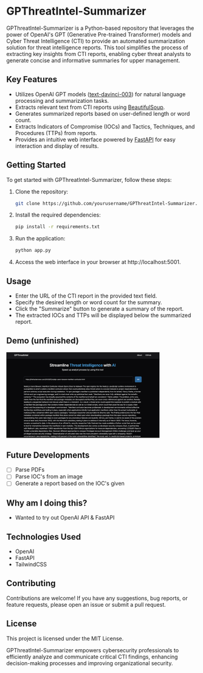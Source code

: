 # GPThreatIntel-Summarizer

GPThreatIntel-Summarizer is a Python-based repository that leverages the power of OpenAI's GPT (Generative Pre-trained Transformer) models and Cyber Threat Intelligence (CTI) to provide an automated summarization solution for threat intelligence reports. This tool simplifies the process of extracting key insights from CTI reports, enabling cyber threat analysts to generate concise and informative summaries for upper management.

## Key Features

- Utilizes OpenAI GPT models ([text-davinci-003](https://platform.openai.com/docs/models/overview)) for natural language processing and summarization tasks.
- Extracts relevant text from CTI reports using [BeautifulSoup](https://www.crummy.com/software/BeautifulSoup/bs4/doc/).
- Generates summarized reports based on user-defined length or word count.
- Extracts Indicators of Compromise (IOCs) and Tactics, Techniques, and Procedures (TTPs) from reports.
- Provides an intuitive web interface powered by [FastAPI](https://fastapi.tiangolo.com/) for easy interaction and display of results.

## Getting Started

To get started with GPThreatIntel-Summarizer, follow these steps:

1. Clone the repository:

    ```bash
    git clone https://github.com/yourusername/GPThreatIntel-Summarizer.git
    ```

2. Install the required dependencies:
  
    ```bash
    pip install -r requirements.txt
    ```

3. Run the application:
   
    ```bash
    python app.py
    ```
    
4. Access the web interface in your browser at http://localhost:5001.

## Usage
- Enter the URL of the CTI report in the provided text field.
- Specify the desired length or word count for the summary.
- Click the "Summarize" button to generate a summary of the report.
- The extracted IOCs and TTPs will be displayed below the summarized report.

## Demo (unfinished)

<img src="https://github.com/nitroz3us/GPThreatIntel-Summarizer/blob/main/src/images/demo.png" width="80%" /> 


## Future Developments
- [ ] Parse PDFs
- [ ] Parse IOC's from an image
- [ ] Generate a report based on the IOC's given

## Why am I doing this?
- Wanted to try out OpenAI API & FastAPI

## Technologies Used
- OpenAI
- FastAPI
- TailwindCSS

## Contributing
Contributions are welcome! If you have any suggestions, bug reports, or feature requests, please open an issue or submit a pull request.

## License
This project is licensed under the MIT License.

GPThreatIntel-Summarizer empowers cybersecurity professionals to efficiently analyze and communicate critical CTI findings, enhancing decision-making processes and improving organizational security.
